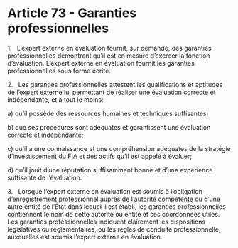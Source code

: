# Article 73 - Garanties professionnelles


1.   L’expert externe en évaluation fournit, sur demande, des garanties professionnelles démontrant qu’il est en mesure d’exercer la fonction d’évaluation. L’expert externe en évaluation fournit les garanties professionnelles sous forme écrite.

2.   Les garanties professionnelles attestent les qualifications et aptitudes de l’expert externe lui permettant de réaliser une évaluation correcte et indépendante, et à tout le moins:

a) qu’il possède des ressources humaines et techniques suffisantes;

b) que ses procédures sont adéquates et garantissent une évaluation correcte et indépendante;

c) qu’il a une connaissance et une compréhension adéquates de la stratégie d’investissement du FIA et des actifs qu’il est appelé à évaluer;

d) qu’il jouit d’une réputation suffisamment bonne et d’une expérience suffisante de l’évaluation.

3.   Lorsque l’expert externe en évaluation est soumis à l’obligation d’enregistrement professionnel auprès de l’autorité compétente ou d’une autre entité de l’État dans lequel il est établi, les garanties professionnelles contiennent le nom de cette autorité ou entité et ses coordonnées utiles. Les garanties professionnelles indiquent clairement les dispositions législatives ou réglementaires, ou les règles de conduite professionnelle, auxquelles est soumis l’expert externe en évaluation.
